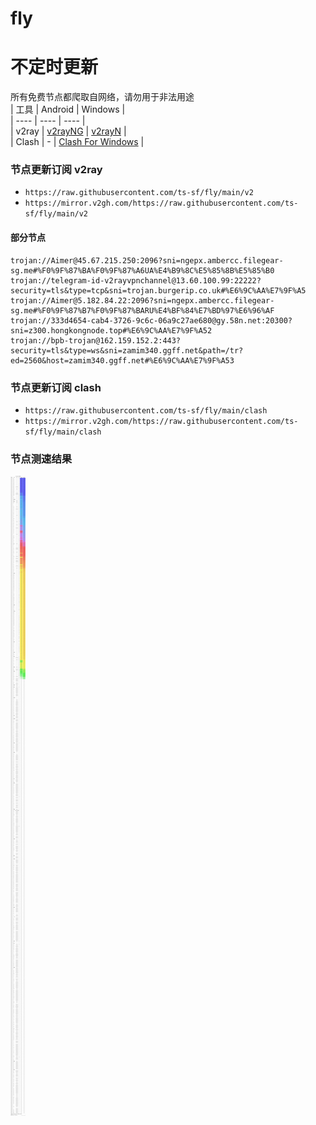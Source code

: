 # fly
# 不定时更新
所有免费节点都爬取自网络，请勿用于非法用途  
|  工具  | Android  | Windows  |  
|  ----  | ----   | ----  |  
| v2ray  | [v2rayNG](https://github.com/2dust/v2rayNG/releases) | [v2rayN](https://github.com/2dust/v2rayN/releases) |  
| Clash  | - | [Clash For Windows](https://github.com/2dust/clashN/releases) | 
  
### 节点更新订阅  v2ray
- `https://raw.githubusercontent.com/ts-sf/fly/main/v2`  
- `https://mirror.v2gh.com/https://raw.githubusercontent.com/ts-sf/fly/main/v2`  

#### 部分节点  
``` 
trojan://Aimer@45.67.215.250:2096?sni=ngepx.ambercc.filegear-sg.me#%F0%9F%87%BA%F0%9F%87%A6UA%E4%B9%8C%E5%85%8B%E5%85%B0
trojan://telegram-id-v2rayvpnchannel@13.60.100.99:22222?security=tls&type=tcp&sni=trojan.burgerip.co.uk#%E6%9C%AA%E7%9F%A5
trojan://Aimer@5.182.84.22:2096?sni=ngepx.ambercc.filegear-sg.me#%F0%9F%87%B7%F0%9F%87%BARU%E4%BF%84%E7%BD%97%E6%96%AF
trojan://333d4654-cab4-3726-9c6c-06a9c27ae680@gy.58n.net:20300?sni=z300.hongkongnode.top#%E6%9C%AA%E7%9F%A52
trojan://bpb-trojan@162.159.152.2:443?security=tls&type=ws&sni=zamim340.ggff.net&path=/tr?ed=2560&host=zamim340.ggff.net#%E6%9C%AA%E7%9F%A53
```
### 节点更新订阅  clash
- `https://raw.githubusercontent.com/ts-sf/fly/main/clash`  
- `https://mirror.v2gh.com/https://raw.githubusercontent.com/ts-sf/fly/main/clash`  

### 节点测速结果
![image](traffic.png)
